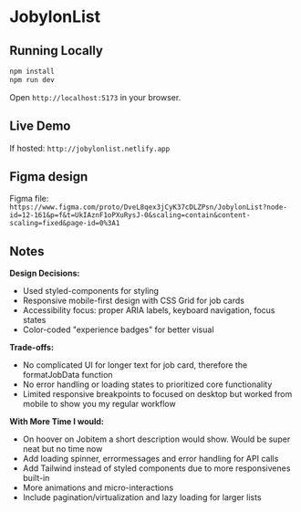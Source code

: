 # JobylonList

## Running Locally

```bash
npm install
npm run dev
```

Open `http://localhost:5173` in your browser.

## Live Demo

If hosted: `http://jobylonlist.netlify.app`

## Figma design

Figma file: `https://www.figma.com/proto/DveL8qex3jCyK37cDLZPsn/JobylonList?node-id=12-161&p=f&t=UkIAznF1oPXuRysJ-0&scaling=contain&content-scaling=fixed&page-id=0%3A1`

## Notes

**Design Decisions:**

- Used styled-components for styling
- Responsive mobile-first design with CSS Grid for job cards
- Accessibility focus: proper ARIA labels, keyboard navigation, focus states
- Color-coded "experience badges" for better visual

**Trade-offs:**

- No complicated UI for longer text for job card, therefore the formatJobData function
- No error handling or loading states to prioritized core functionality
- Limited responsive breakpoints to focused on desktop but worked from mobile to show you my regular workflow

**With More Time I would:**

- On hoover on Jobitem a short description would show. Would be super neat but no time now
- Add loading spinner, errormessages and error handling for API calls
- Add Tailwind instead of styled components due to more responsivenes built-in
- More animations and micro-interactions
- Include pagination/virtualization and lazy loading for larger lists
